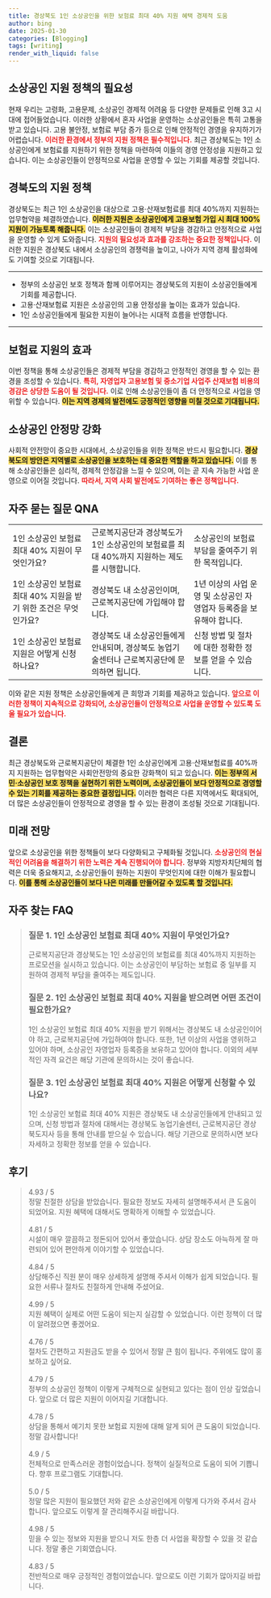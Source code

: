 ```yaml
---
title: 경상북도 1인 소상공인을 위한 보험료 최대 40% 지원 혜택 경제적 도움
author: bing
date: 2025-01-30
categories: [Blogging]
tags: [writing]
render_with_liquid: false
---
```



<h2 id='소상공인 지원 정책의 필요성'>소상공인 지원 정책의 필요성</h2>

<p>현재 우리는 고령화, 고용문제, 소상공인 경제적 어려움 등 다양한 문제들로 인해 3고 시대에 접어들었습니다. 이러한 상황에서 혼자 사업을 운영하는 소상공인들은 특히 고통을 받고 있습니다. 고용 불안정, 보험료 부담 증가 등으로 인해 안정적인 경영을 유지하기가 어렵습니다. <b><span style="color: #ee2323;">이러한 환경에서 정부의 지원 정책은 필수적입니다.</span></b> 최근 경상북도는 1인 소상공인에게 보험료를 지원하기 위한 정책을 마련하여 이들의 경영 안정성을 지원하고 있습니다. 이는 소상공인들이 안정적으로 사업을 운영할 수 있는 기회를 제공할 것입니다.</p>

<h2 id='경북도의 지원 정책'>경북도의 지원 정책</h2>

<p>경상북도는 최근 1인 소상공인을 대상으로 고용·산재보험료를 최대 40%까지 지원하는 업무협약을 체결하였습니다. <b><span style="background-color: #ffe066;">이러한 지원은 소상공인에게 고용보험 가입 시 최대 100% 지원이 가능토록 해줍니다.</span></b> 이는 소상공인들이 경제적 부담을 경감하고 안정적으로 사업을 운영할 수 있게 도와줍니다. <b><span style="color: #ee2323;">지원의 필요성과 효과를 강조하는 중요한 정책입니다.</span></b> 이러한 지원은 경상북도 내에서 소상공인의 경쟁력을 높이고, 나아가 지역 경제 활성화에도 기여할 것으로 기대됩니다.</p>

<hr />

<ul>
    <li>정부의 소상공인 보호 정책과 함께 이루어지는 경상북도의 지원이 소상공인들에게 기회를 제공합니다.</li>
    <li>고용·산재보험료 지원은 소상공인의 고용 안정성을 높이는 효과가 있습니다.</li>
    <li>1인 소상공인들에게 필요한 지원이 늘어나는 시대적 흐름을 반영합니다.</li>
</ul>

<hr />

<h2 id='보험료 지원의 효과'>보험료 지원의 효과</h2>

<p>이번 정책을 통해 소상공인들은 경제적 부담을 경감하고 안정적인 경영을 할 수 있는 환경을 조성할 수 있습니다. <b><span style="color: #ee2323;">특히, 자영업자 고용보험 및 중소기업 사업주 산재보험 비용의 경감은 상당한 도움이 될 것입니다.</span></b> 이로 인해 소상공인들이 좀 더 안정적으로 사업을 영위할 수 있습니다. <b><span style="background-color: #ffe066;">이는 지역 경제의 발전에도 긍정적인 영향을 미칠 것으로 기대됩니다.</span></b></p>

<h2 id='소상공인 안정망 강화'>소상공인 안정망 강화</h2>

<p>사회적 안전망이 중요한 시대에서, 소상공인들을 위한 정책은 반드시 필요합니다. <b><span style="background-color: #ffe066;">경상북도의 방안은 지역별로 소상공인을 보호하는 데 중요한 역할을 하고 있습니다.</span></b> 이를 통해 소상공인들은 심리적, 경제적 안정감을 느낄 수 있으며, 이는 곧 지속 가능한 사업 운영으로 이어질 것입니다. <b><span style="color: #ee2323;">따라서, 지역 사회 발전에도 기여하는 좋은 정책입니다.</span></b></p>

<h2 id='자주 묻는 질문 QNA'>자주 묻는 질문 QNA</h2>

<table>
    <tr>
        <td>1인 소상공인 보험료 최대 40% 지원이 무엇인가요?</td>
        <td>근로복지공단과 경상북도가 1인 소상공인의 보험료를 최대 40%까지 지원하는 제도를 시행합니다.</td>
        <td>소상공인의 보험료 부담을 줄여주기 위한 목적입니다.</td>
    </tr>
    <tr>
        <td>1인 소상공인 보험료 최대 40% 지원을 받기 위한 조건은 무엇인가요?</td>
        <td>경상북도 내 소상공인이며, 근로복지공단에 가입해야 합니다.</td>
        <td>1년 이상의 사업 운영 및 소상공인 자영업자 등록증을 보유해야 합니다.</td>
    </tr>
    <tr>
        <td>1인 소상공인 보험료 지원은 어떻게 신청하나요?</td>
        <td>경상북도 내 소상공인들에게 안내되며, 경상북도 농업기술센터나 근로복지공단에 문의하면 됩니다.</td>
        <td>신청 방법 및 절차에 대한 정확한 정보를 얻을 수 있습니다.</td>
    </tr>
</table>

<p>이와 같은 지원 정책은 소상공인들에게 큰 희망과 기회를 제공하고 있습니다. <b><span style="color: #ee2323;">앞으로 이러한 정책이 지속적으로 강화되어, 소상공인들이 안정적으로 사업을 운영할 수 있도록 도울 필요가 있습니다.</span></b></p>

<h2 id='결론'>결론</h2>

<p>최근 경상북도와 근로복지공단이 체결한 1인 소상공인에게 고용·산재보험료를 40%까지 지원하는 업무협약은 사회안전망의 중요한 강화책이 되고 있습니다. <b><span style="background-color: #ffe066;">이는 정부의 서민·소상공인 보호 정책을 실현하기 위한 노력이며, 소상공인들이 보다 안정적으로 경영할 수 있는 기회를 제공하는 중요한 결정입니다.</span></b> 이러한 협력은 다른 지역에서도 확대되어, 더 많은 소상공인들이 안정적으로 경영을 할 수 있는 환경이 조성될 것으로 기대됩니다.</p>

<h2 id='미래 전망'>미래 전망</h2>

<p>앞으로 소상공인을 위한 정책들이 보다 다양화되고 구체화될 것입니다. <b><span style="color: #ee2323;">소상공인의 현실적인 어려움을 해결하기 위한 노력은 계속 진행되어야 합니다.</span></b> 정부와 지방자치단체의 협력은 더욱 중요해지고, 소상공인들이 원하는 지원이 무엇인지에 대한 이해가 필요합니다. <b><span style="background-color: #ffe066;">이를 통해 소상공인들이 보다 나은 미래를 만들어갈 수 있도록 할 것입니다.</span></b></p>


<h2 id='자주_찾는_FAQ'>자주 찾는 FAQ</h2>
<div itemscope="" itemtype="https://schema.org/FAQPage"> 
<blockquote> 
<div itemscope="" itemprop="mainEntity" itemtype="https://schema.org/Question"> 
<h3 itemprop="name">질문 1. 1인 소상공인 보험료 최대 40% 지원이 무엇인가요?</h3> 
<div itemscope="" itemprop="acceptedAnswer" itemtype="https://schema.org/Answer"> 
<span itemprop="text"> 
<p>근로복지공단과 경상북도는 1인 소상공인의 보험료를 최대 40%까지 지원하는 프로모션을 실시하고 있습니다. 이는 소상공인이 부담하는 보험료 중 일부를 지원하여 경제적 부담을 줄여주는 제도입니다.</p> 
</span> 
</div> 
</div> 
<div itemscope="" itemprop="mainEntity" itemtype="https://schema.org/Question"> 
<h3 itemprop="name">질문 2. 1인 소상공인 보험료 최대 40% 지원을 받으려면 어떤 조건이 필요한가요?</h3> 
<div itemscope="" itemprop="acceptedAnswer" itemtype="https://schema.org/Answer"> 
<span itemprop="text"> 
<p>1인 소상공인 보험료 최대 40% 지원을 받기 위해서는 경상북도 내 소상공인이어야 하고, 근로복지공단에 가입하여야 합니다. 또한, 1년 이상의 사업을 영위하고 있어야 하며, 소상공인 자영업자 등록증을 보유하고 있어야 합니다. 이외의 세부적인 자격 요건은 해당 기관에 문의하시는 것이 좋습니다.</p> 
</span> 
</div> 
</div> 
<div itemscope="" itemprop="mainEntity" itemtype="https://schema.org/Question"> 
<h3 itemprop="name">질문 3. 1인 소상공인 보험료 최대 40% 지원은 어떻게 신청할 수 있나요?</h3> 
<div itemscope="" itemprop="acceptedAnswer" itemtype="https://schema.org/Answer"> 
<span itemprop="text"> 
<p>1인 소상공인 보험료 최대 40% 지원은 경상북도 내 소상공인들에게 안내되고 있으며, 신청 방법과 절차에 대해서는 경상북도 농업기술센터, 근로복지공단 경상북도지사 등을 통해 안내를 받으실 수 있습니다. 해당 기관으로 문의하시면 보다 자세하고 정확한 정보를 얻을 수 있습니다.</p> 
</span> 
</div> 
</div> 
</blockquote> 
</div>
<h2 id='후기'>후기</h2>
<div itemscope itemtype="https://schema.org/Product">
  <blockquote>
  <div itemprop="review" itemscope itemtype="https://schema.org/Review">
      <div itemprop="reviewRating" itemscope itemtype="https://schema.org/Rating"> <span itemprop="ratingValue">4.93</span> / <span itemprop="bestRating">5</span> </div>
      <span itemprop="reviewBody">정말 친절한 상담을 받았습니다. 필요한 정보도 자세히 설명해주셔서 큰 도움이 되었어요. 지원 혜택에 대해서도 명확하게 이해할 수 있었습니다.</span>
  </div>
  <br>
  <div itemprop="review" itemscope itemtype="https://schema.org/Review">
      <div itemprop="reviewRating" itemscope itemtype="https://schema.org/Rating"> <span itemprop="ratingValue">4.81</span> / <span itemprop="bestRating">5</span> </div>
      <span itemprop="reviewBody">시설이 매우 깔끔하고 정돈되어 있어서 좋았습니다. 상담 장소도 아늑하게 잘 마련되어 있어 편안하게 이야기할 수 있었습니다.</span>
  </div>
  <br>
  <div itemprop="review" itemscope itemtype="https://schema.org/Review">
      <div itemprop="reviewRating" itemscope itemtype="https://schema.org/Rating"> <span itemprop="ratingValue">4.84</span> / <span itemprop="bestRating">5</span> </div>
      <span itemprop="reviewBody">상담해주신 직원 분이 매우 상세하게 설명해 주셔서 이해가 쉽게 되었습니다. 필요한 서류나 절차도 친절하게 안내해 주셨어요.</span>
  </div>
  <br>
  <div itemprop="review" itemscope itemtype="https://schema.org/Review">
      <div itemprop="reviewRating" itemscope itemtype="https://schema.org/Rating"> <span itemprop="ratingValue">4.99</span> / <span itemprop="bestRating">5</span> </div>
      <span itemprop="reviewBody">지원 혜택이 실제로 어떤 도움이 되는지 실감할 수 있었습니다. 이런 정책이 더 많이 알려졌으면 좋겠어요.</span>
  </div>
  <br>
  <div itemprop="review" itemscope itemtype="https://schema.org/Review">
      <div itemprop="reviewRating" itemscope itemtype="https://schema.org/Rating"> <span itemprop="ratingValue">4.76</span> / <span itemprop="bestRating">5</span> </div>
      <span itemprop="reviewBody">절차도 간편하고 지원금도 받을 수 있어서 정말 큰 힘이 됩니다. 주위에도 많이 홍보하고 싶어요.</span>
  </div>
  <br>
  <div itemprop="review" itemscope itemtype="https://schema.org/Review">
      <div itemprop="reviewRating" itemscope itemtype="https://schema.org/Rating"> <span itemprop="ratingValue">4.79</span> / <span itemprop="bestRating">5</span> </div>
      <span itemprop="reviewBody">정부의 소상공인 정책이 이렇게 구체적으로 실현되고 있다는 점이 인상 깊었습니다. 앞으로 더 많은 지원이 이어지길 기대합니다.</span>
  </div>
  <br>
  <div itemprop="review" itemscope itemtype="https://schema.org/Review">
      <div itemprop="reviewRating" itemscope itemtype="https://schema.org/Rating"> <span itemprop="ratingValue">4.78</span> / <span itemprop="bestRating">5</span> </div>
      <span itemprop="reviewBody">상담을 통해서 예기치 못한 보험료 지원에 대해 알게 되어 큰 도움이 되었습니다. 정말 감사합니다!</span>
  </div>
  <br>
  <div itemprop="review" itemscope itemtype="https://schema.org/Review">
      <div itemprop="reviewRating" itemscope itemtype="https://schema.org/Rating"> <span itemprop="ratingValue">4.9</span> / <span itemprop="bestRating">5</span> </div>
      <span itemprop="reviewBody">전체적으로 만족스러운 경험이었습니다. 정책이 실질적으로 도움이 되어 기쁩니다. 향후 프로그램도 기대합니다.</span>
  </div>
  <br>
  <div itemprop="review" itemscope itemtype="https://schema.org/Review">
      <div itemprop="reviewRating" itemscope itemtype="https://schema.org/Rating"> <span itemprop="ratingValue">5.0</span> / <span itemprop="bestRating">5</span> </div>
      <span itemprop="reviewBody">정말 많은 지원이 필요했던 저와 같은 소상공인에게 이렇게 다가와 주셔서 감사합니다. 앞으로도 이렇게 잘 관리해주시길 바랍니다.</span>
  </div>
  <br>
  <div itemprop="review" itemscope itemtype="https://schema.org/Review">
      <div itemprop="reviewRating" itemscope itemtype="https://schema.org/Rating"> <span itemprop="ratingValue">4.98</span> / <span itemprop="bestRating">5</span> </div>
      <span itemprop="reviewBody">믿을 수 있는 정보와 지원을 받으니 저도 한층 더 사업을 확장할 수 있을 것 같습니다. 정말 좋은 기회였습니다.</span>
  </div>
  <br>
  <div itemprop="review" itemscope itemtype="https://schema.org/Review">
      <div itemprop="reviewRating" itemscope itemtype="https://schema.org/Rating"> <span itemprop="ratingValue">4.83</span> / <span itemprop="bestRating">5</span> </div>
      <span itemprop="reviewBody">전반적으로 매우 긍정적인 경험이었습니다. 앞으로도 이런 기회가 많아지길 바랍니다.</span>
  </div>
  </blockquote>
</div>
